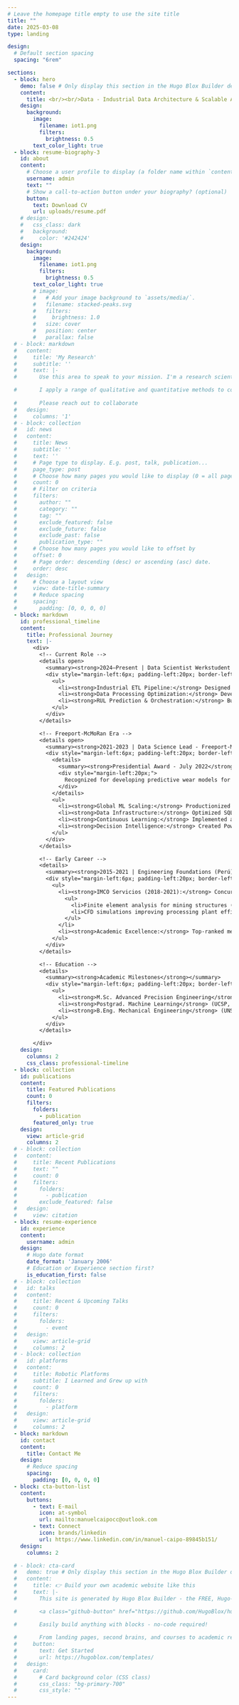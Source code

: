 ```yaml
---
# Leave the homepage title empty to use the site title
title: ""
date: 2025-03-08
type: landing

design:
  # Default section spacing
  spacing: "6rem"

sections:
  - block: hero
    demo: false # Only display this section in the Hugo Blox Builder demo site
    content:
      title: <br/><br/>Data - Industrial Data Architecture & Scalable AI Systems
    design:
      background:
        image:
          filename: iot1.png
          filters:
            brightness: 0.5
        text_color_light: true
  - block: resume-biography-3
    id: about
    content:
      # Choose a user profile to display (a folder name within `content/authors/`)
      username: admin
      text: ""
      # Show a call-to-action button under your biography? (optional)
      button:
        text: Download CV
        url: uploads/resume.pdf
    # design:
    #   css_class: dark
    #   background:
    #     color: '#242424'
    design:
      background:
        image:
          filename: iot1.png
          filters:
            brightness: 0.5
        text_color_light: true
        # image:
        #   # Add your image background to `assets/media/`.
        #   filename: stacked-peaks.svg
        #   filters:
        #     brightness: 1.0
        #   size: cover
        #   position: center
        #   parallax: false
  # - block: markdown
  #   content:
  #     title: 'My Research'
  #     subtitle: ''
  #     text: |-
  #       Use this area to speak to your mission. I'm a research scientist in the Moonshot team at DeepMind. I blog about machine learning, deep learning, and moonshots.

  #       I apply a range of qualitative and quantitative methods to comprehensively investigate the role of science and technology in the economy.
        
  #       Please reach out to collaborate 
  #   design:
  #     columns: '1'
  # - block: collection
  #   id: news
  #   content:
  #     title: News
  #     subtitle: ''
  #     text: ''
  #     # Page type to display. E.g. post, talk, publication...
  #     page_type: post
  #     # Choose how many pages you would like to display (0 = all pages)
  #     count: 0
  #     # Filter on criteria
  #     filters:
  #       author: ""
  #       category: ""
  #       tag: ""
  #       exclude_featured: false
  #       exclude_future: false
  #       exclude_past: false
  #       publication_type: ""
  #     # Choose how many pages you would like to offset by
  #     offset: 0
  #     # Page order: descending (desc) or ascending (asc) date.
  #     order: desc
  #   design:
  #     # Choose a layout view
  #     view: date-title-summary
  #     # Reduce spacing
  #     spacing:
  #       padding: [0, 0, 0, 0]
  - block: markdown
    id: professional_timeline
    content:
      title: Professional Journey
      text: |-
        <div>
          <!-- Current Role -->
          <details open>
            <summary><strong>2024–Present | Data Scientist Werkstudent – Bosch Rexroth (Ulm, Germany)</strong></summary>
            <div style="margin-left:6px; padding-left:20px; border-left:1px solid #3498db;">
              <ul>
                <li><strong>Industrial ETL Pipeline:</strong> Designed and implemented a complete ETL process to transmit CtrlX sensor data to a relational database via Solace messaging, fully containerized in Docker</li>
                <li><strong>Data Processing Optimization:</strong> Developed and optimized stored procedures for restructuring raw sensor streams into machine-learning-ready formats</li>
                <li><strong>RUL Prediction & Orchestration:</strong> Built predictive models for Remaining Useful Life (RUL) of hydraulic systems using Hidden Markov Models, clustering, and XGBoost — all orchestrated via Dagster</li>
              </ul>
            </div>
          </details>

          <!-- Freeport-McMoRan Era -->
          <details open>
            <summary><strong>2021-2023 | Data Science Lead - Freeport-McMoRan (Global Mining Operations)</strong></summary>
            <div style="margin-left:6px; padding-left:20px; border-left:1px solid #e74c3c;">
              <details>
                <summary><strong>Presidential Award - July 2022</strong></summary>
                <div style="margin-left:20px;">
                  Recognized for developing predictive wear models for primary crushers ("chancadoras primarias") that reduced maintenance costs by $1.2M/year across 6 mines
                </div>
              </details>
              <ul>
                <li><strong>Global ML Scaling:</strong> Productionized Azure ML Jobs serving daily predictions for 200+ heavy assets (crushers, HPGRs, ball mills)</li>
                <li><strong>Data Infrastructure:</strong> Optimized SQL Stored Procedures reducing ML training data prep time from 8h → 22min</li>
                <li><strong>Continuous Learning:</strong> Implemented automated retraining pipelines using 5 years of historical operational data</li>
                <li><strong>Decision Intelligence:</strong> Created Power BI dashboards monitoring 35+ KPIs for maintenance planning</li>
              </ul>
            </div>
          </details>

          <!-- Early Career -->
          <details>
            <summary><strong>2015-2021 | Engineering Foundations (Perú)</strong></summary>
            <div style="margin-left:6px; padding-left:20px; border-left:1px solid #2ecc71;">
              <ul>
                <li><strong>IMCO Servicios (2018-2021):</strong> Concurrent internships during undergraduate studies:
                  <ul>
                    <li>Finite element analysis for mining structures (SAP2000/Inventor/Ansys fluent-Structural)</li>
                    <li>CFD simulations improving processing plant efficiency by 12%</li>
                  </ul>
                </li>
                <li><strong>Academic Excellence:</strong> Top-ranked mechanical engineering graduate (UNSA, 2019)</li>
              </ul>
            </div>
          </details>

          <!-- Education -->
          <details>
            <summary><strong>Academic Milestones</strong></summary>
            <div style="margin-left:6px; padding-left:20px; border-left:1px solid #9b59b6;">
              <ul>
                <li><strong>M.Sc. Advanced Precision Engineering</strong> (HFU, 2024-present)</li>
                <li><strong>Postgrad. Machine Learning</strong> (UCSP, 2021-2022)</li>
                <li><strong>B.Eng. Mechanical Engineering</strong> (UNSA, 2015-2019) with parallel industry training</li>
              </ul>
            </div>
          </details>

        </div>
    design:
      columns: 2
      css_class: professional-timeline
  - block: collection
    id: publications
    content:
      title: Featured Publications
      count: 0
      filters:
        folders:
          - publication
        featured_only: true
    design:
      view: article-grid
      columns: 2
  # - block: collection
  #   content:
  #     title: Recent Publications
  #     text: ""
  #     count: 0
  #     filters:
  #       folders:
  #         - publication
  #       exclude_featured: false
  #   design:
  #     view: citation
  - block: resume-experience
    id: experience
    content:
      username: admin
    design:
      # Hugo date format
      date_format: 'January 2006'
      # Education or Experience section first?
      is_education_first: false
  # - block: collection
  #   id: talks
  #   content:
  #     title: Recent & Upcoming Talks
  #     count: 0
  #     filters:
  #       folders:
  #         - event
  #   design:
  #     view: article-grid
  #     columns: 2
  # - block: collection
  #   id: platforms
  #   content:
  #     title: Robotic Platforms
  #     subtitle: I Learned and Grew up with
  #     count: 0
  #     filters:
  #       folders:
  #         - platform
  #   design:
  #     view: article-grid
  #     columns: 2
  - block: markdown
    id: contact
    content:
      title: Contact Me
    design:
      # Reduce spacing
      spacing:
        padding: [0, 0, 0, 0]
  - block: cta-button-list
    content:
      buttons:
        - text: E-mail
          icon: at-symbol
          url: mailto:manuelcaipocc@outlook.com
        - text: Connect
          icon: brands/linkedin
          url: https://www.linkedin.com/in/manuel-caipo-89845b151/
    design:
      columns: 2

  # - block: cta-card
  #   demo: true # Only display this section in the Hugo Blox Builder demo site
  #   content:
  #     title: 👉 Build your own academic website like this
  #     text: |-
  #       This site is generated by Hugo Blox Builder - the FREE, Hugo-based open source website builder trusted by 250,000+ academics like you.

  #       <a class="github-button" href="https://github.com/HugoBlox/hugo-blox-builder" data-color-scheme="no-preference: light; light: light; dark: dark;" data-icon="octicon-star" data-size="large" data-show-count="true" aria-label="Star HugoBlox/hugo-blox-builder on GitHub">Star</a>

  #       Easily build anything with blocks - no-code required!
        
  #       From landing pages, second brains, and courses to academic resumés, conferences, and tech blogs.
  #     button:
  #       text: Get Started
  #       url: https://hugoblox.com/templates/
  #   design:
  #     card:
  #       # Card background color (CSS class)
  #       css_class: "bg-primary-700"
  #       css_style: ""
---
```

